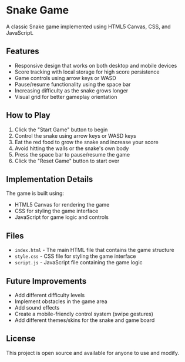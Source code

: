 # Snake Game

A classic Snake game implemented using HTML5 Canvas, CSS, and JavaScript.

## Features

- Responsive design that works on both desktop and mobile devices
- Score tracking with local storage for high score persistence
- Game controls using arrow keys or WASD
- Pause/resume functionality using the space bar
- Increasing difficulty as the snake grows longer
- Visual grid for better gameplay orientation

## How to Play

1. Click the "Start Game" button to begin
2. Control the snake using arrow keys or WASD keys
3. Eat the red food to grow the snake and increase your score
4. Avoid hitting the walls or the snake's own body
5. Press the space bar to pause/resume the game
6. Click the "Reset Game" button to start over

## Implementation Details

The game is built using:
- HTML5 Canvas for rendering the game
- CSS for styling the game interface
- JavaScript for game logic and controls

## Files

- `index.html` - The main HTML file that contains the game structure
- `style.css` - CSS file for styling the game interface
- `script.js` - JavaScript file containing the game logic

## Future Improvements

- Add different difficulty levels
- Implement obstacles in the game area
- Add sound effects
- Create a mobile-friendly control system (swipe gestures)
- Add different themes/skins for the snake and game board

## License

This project is open source and available for anyone to use and modify.